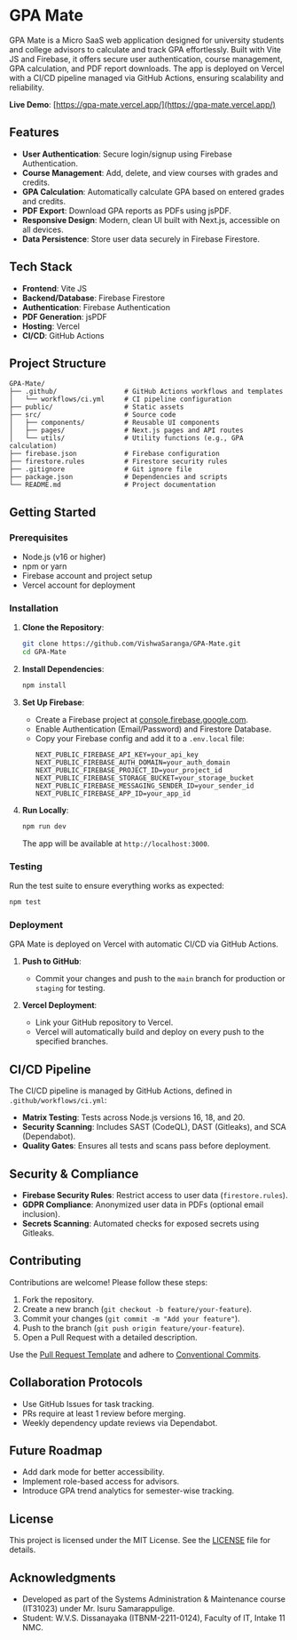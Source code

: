 # GPA Mate

GPA Mate is a Micro SaaS web application designed for university students and college advisors to calculate and track GPA effortlessly. Built with Vite JS and Firebase, it offers secure user authentication, course management, GPA calculation, and PDF report downloads. The app is deployed on Vercel with a CI/CD pipeline managed via GitHub Actions, ensuring scalability and reliability.

**Live Demo**: [https://gpa-mate.vercel.app/](https://gpa-mate.vercel.app/)

## Features

- **User Authentication**: Secure login/signup using Firebase Authentication.
- **Course Management**: Add, delete, and view courses with grades and credits.
- **GPA Calculation**: Automatically calculate GPA based on entered grades and credits.
- **PDF Export**: Download GPA reports as PDFs using jsPDF.
- **Responsive Design**: Modern, clean UI built with Next.js, accessible on all devices.
- **Data Persistence**: Store user data securely in Firebase Firestore.

## Tech Stack

- **Frontend**: Vite JS
- **Backend/Database**: Firebase Firestore
- **Authentication**: Firebase Authentication
- **PDF Generation**: jsPDF
- **Hosting**: Vercel
- **CI/CD**: GitHub Actions

## Project Structure

```
GPA-Mate/
├── .github/                 # GitHub Actions workflows and templates
│   └── workflows/ci.yml     # CI pipeline configuration
├── public/                  # Static assets
├── src/                     # Source code
│   ├── components/          # Reusable UI components
│   ├── pages/               # Next.js pages and API routes
│   └── utils/               # Utility functions (e.g., GPA calculation)
├── firebase.json            # Firebase configuration
├── firestore.rules          # Firestore security rules
├── .gitignore               # Git ignore file
├── package.json             # Dependencies and scripts
└── README.md                # Project documentation
```

## Getting Started

### Prerequisites

- Node.js (v16 or higher)
- npm or yarn
- Firebase account and project setup
- Vercel account for deployment

### Installation

1. **Clone the Repository**:
   ```bash
   git clone https://github.com/VishwaSaranga/GPA-Mate.git
   cd GPA-Mate
   ```

2. **Install Dependencies**:
   ```bash
   npm install
   ```

3. **Set Up Firebase**:
   - Create a Firebase project at [console.firebase.google.com](https://console.firebase.google.com/).
   - Enable Authentication (Email/Password) and Firestore Database.
   - Copy your Firebase config and add it to a `.env.local` file:
     ```
     NEXT_PUBLIC_FIREBASE_API_KEY=your_api_key
     NEXT_PUBLIC_FIREBASE_AUTH_DOMAIN=your_auth_domain
     NEXT_PUBLIC_FIREBASE_PROJECT_ID=your_project_id
     NEXT_PUBLIC_FIREBASE_STORAGE_BUCKET=your_storage_bucket
     NEXT_PUBLIC_FIREBASE_MESSAGING_SENDER_ID=your_sender_id
     NEXT_PUBLIC_FIREBASE_APP_ID=your_app_id
     ```

4. **Run Locally**:
   ```bash
   npm run dev
   ```
   The app will be available at `http://localhost:3000`.

### Testing

Run the test suite to ensure everything works as expected:
```bash
npm test
```

### Deployment

GPA Mate is deployed on Vercel with automatic CI/CD via GitHub Actions.

1. **Push to GitHub**:
   - Commit your changes and push to the `main` branch for production or `staging` for testing.

2. **Vercel Deployment**:
   - Link your GitHub repository to Vercel.
   - Vercel will automatically build and deploy on every push to the specified branches.

## CI/CD Pipeline

The CI/CD pipeline is managed by GitHub Actions, defined in `.github/workflows/ci.yml`:
- **Matrix Testing**: Tests across Node.js versions 16, 18, and 20.
- **Security Scanning**: Includes SAST (CodeQL), DAST (Gitleaks), and SCA (Dependabot).
- **Quality Gates**: Ensures all tests and scans pass before deployment.

## Security & Compliance

- **Firebase Security Rules**: Restrict access to user data (`firestore.rules`).
- **GDPR Compliance**: Anonymized user data in PDFs (optional email inclusion).
- **Secrets Scanning**: Automated checks for exposed secrets using Gitleaks.

## Contributing

Contributions are welcome! Please follow these steps:

1. Fork the repository.
2. Create a new branch (`git checkout -b feature/your-feature`).
3. Commit your changes (`git commit -m "Add your feature"`).
4. Push to the branch (`git push origin feature/your-feature`).
5. Open a Pull Request with a detailed description.

Use the [Pull Request Template](.github/pull_request_template.md) and adhere to [Conventional Commits](https://www.conventionalcommits.org/).

## Collaboration Protocols

- Use GitHub Issues for task tracking.
- PRs require at least 1 review before merging.
- Weekly dependency update reviews via Dependabot.

## Future Roadmap

- Add dark mode for better accessibility.
- Implement role-based access for advisors.
- Introduce GPA trend analytics for semester-wise tracking.

## License

This project is licensed under the MIT License. See the [LICENSE](LICENSE) file for details.

## Acknowledgments

- Developed as part of the Systems Administration & Maintenance course (IT31023) under Mr. Isuru Samarappulige.
- Student: W.V.S. Dissanayaka (ITBNM-2211-0124), Faculty of IT, Intake 11 NMC.
